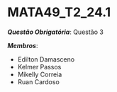 # MATA49_T2_24.1

***Questão Obrigatória***: Questão 3

***Membros***:
  * Edilton Damasceno
  * Kelmer Passos
  * Mikelly Correia
  * Ruan Cardoso
